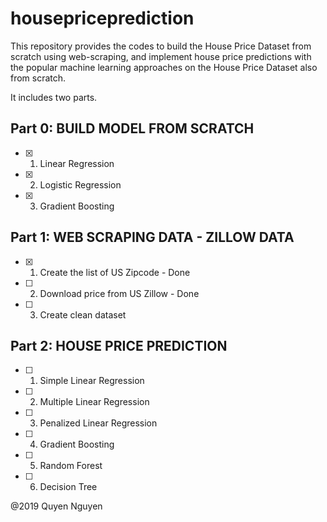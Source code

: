 # housepriceprediction
This repository provides the codes to build the House Price Dataset from scratch using web-scraping, and implement house price predictions with the popular machine learning approaches on the House Price Dataset also from scratch.

It includes two parts.
## Part 0: BUILD MODEL FROM SCRATCH
- [x] 1. Linear Regression
- [x] 2. Logistic Regression
- [x] 3. Gradient Boosting
## Part 1: WEB SCRAPING DATA  - ZILLOW DATA 
- [x] 1. Create the list of US Zipcode - Done 
- [ ] 2. Download price from US Zillow - Done
- [ ] 3. Create clean dataset

## Part 2: HOUSE PRICE PREDICTION
- [ ] 1. Simple Linear Regression
- [ ] 2. Multiple Linear Regression
- [ ] 3. Penalized Linear Regression
- [ ] 4. Gradient Boosting 
- [ ] 5. Random Forest 
- [ ] 6. Decision Tree 

@2019 Quyen Nguyen
